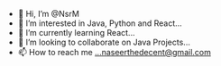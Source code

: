- 👋 Hi, I’m @NsrM
- 👀 I’m interested in Java, Python and React...
- 🌱 I’m currently learning React...
- 💞️ I’m looking to collaborate on Java Projects...
- 📫 How to reach me ...naseerthedecent@gmail.com

<!---
NsrM/NsrM is a ✨ special ✨ repository because its `README.md` (this file) appears on your GitHub profile.
You can click the Preview link to take a look at your changes.
--->
